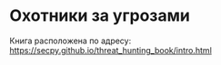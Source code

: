 # Охотники за угрозами

Книга расположена по адресу: https://secpy.github.io/threat_hunting_book/intro.html
